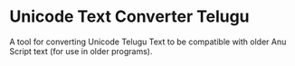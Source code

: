 # Unicode Text Converter Telugu

A tool for converting Unicode Telugu Text to be compatible with older Anu Script text (for use in older programs).
